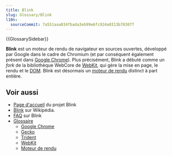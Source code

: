 ```yaml
---
title: Blink
slug: Glossary/Blink
l10n:
  sourceCommit: 7a551aaa034fbada3eb99e6fc924a0313b78307f
---
```


{{GlossarySidebar}}

**Blink** est un moteur de rendu de navigateur en sources ouvertes, développé par Google dans le cadre de Chromium (et par conséquent également présent dans [Google Chrome](/fr/docs/Glossary/Google_Chrome)). Plus précisément, Blink a débuté comme un <i lang="en">fork</i> de la bibliothèque WebCore de [WebKit](/fr/docs/Glossary/WebKit), qui gère la mise en page, le rendu et le [DOM](/fr/docs/Glossary/DOM). Blink est désormais un [moteur de rendu](/fr/docs/Glossary/Rendering_engine) distinct à part entière.

## Voir aussi

- [Page d'accueil](https://www.chromium.org/blink) du projet Blink
- [Blink](<https://fr.wikipedia.org/wiki/Blink_(moteur_de_rendu)>) sur Wikipédia.
- [FAQ](https://www.chromium.org/blink/developer-faq/) sur Blink
- [Glossaire](/fr/docs/Glossary)
  - [Google Chrome](/fr/docs/Glossary/Google_Chrome)
  - [Gecko](/fr/docs/Glossary/Gecko)
  - [Trident](/fr/docs/Glossary/Trident)
  - [WebKit](/fr/docs/Glossary/WebKit)
  - [Moteur de rendu](/fr/docs/Glossary/Rendering_engine)
